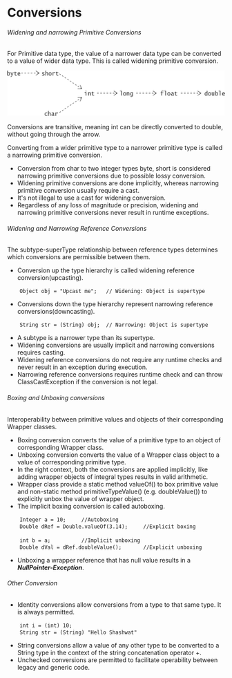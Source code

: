 # Conversions

###### Widening and narrowing Primitive Conversions
For Primitive data type, the value of a narrower data type can be converted to a value of wider data type. This is 
called widening primitive conversion.

![TypeConversion](./Resources/TypeConversions.jpg)

Conversions are transitive, meaning int can be directly converted to double, without going through the arrow.

Converting from a wider primitive type to a narrower primitive type is called a narrowing primitive conversion.
 - Conversion from char to two integer types byte, short is considered narrowing primitive conversions due to possible
lossy conversion.
 - Widening primitive conversions are done implicitly, whereas narrowing primitive conversion usually require a cast.
 - It's not illegal to use a cast for widening conversion.
 - Regardless of any loss of magnitude or precision, widening and narrowing primitive conversions never result in 
runtime exceptions.

###### Widening and Narrowing Reference Conversions
The subtype-superType relationship between reference types determines which conversions are permissible between them.
 - Conversion up the type hierarchy is called widening reference conversion(upcasting).
```
    Object obj = "Upcast me";   // Widening: Object is supertype
```
 - Conversions down the type hierarchy represent narrowing reference conversions(downcasting).
```
    String str = (String) obj;  // Narrowing: Object is supertype
```
 - A subtype is a narrower type than its supertype.
 - Widening conversions are usually implicit and narrowing conversions requires casting.
 - Widening reference conversions do not require any runtime checks and never result in an exception during execution.
 - Narrowing reference conversions requires runtime check and can throw ClassCastException if the conversion is not 
legal.

###### Boxing and Unboxing conversions
Interoperability between primitive values and objects of their corresponding Wrapper classes.
 - Boxing conversion converts the value of a primitive type to an object of corresponding Wrapper class.
 - Unboxing conversion converts the value of a Wrapper class object to a value of corresponding primitive type.
 - In the right context, both the conversions are applied implicitly, like adding wrapper objects of integral types
results in valid arithmetic.
 - Wrapper class provide a static method valueOf() to box primitive value and non-static method primitiveTypeValue() 
(e.g. doubleValue()) to explicitly unbox the value of wrapper object.
 - The implicit boxing conversion is called autoboxing.
```
    Integer a = 10;     //Autoboxing
    Double dRef = Double.valueOf(3.14);     //Explicit boxing
    
    int b = a;          //Implicit unboxing
    Double dVal = dRef.doubleValue();       //Explicit unboxing
```
 - Unboxing a wrapper reference that has null value results in a ___NullPointer-Exception___.

###### Other Conversion
 - Identity conversions allow conversions from a type to that same type. It is always permitted.
```
    int i = (int) 10;
    String str = (String) "Hello Shashwat"
```
 - String conversions allow a value of any other type to be converted to a String type in the context of the string 
concatenation operator +.
 - Unchecked conversions are permitted to facilitate operability between legacy and generic code.